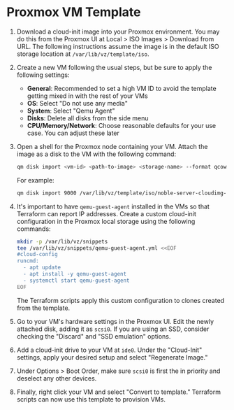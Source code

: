 # Proxmox VM Template

1. Download a cloud-init image into your Proxmox environment. You may do this
   from the Proxmox UI at Local > ISO Images > Download from URL. The following
   instructions assume the image is in the default ISO storage location at
   `/var/lib/vz/template/iso`.

2. Create a new VM following the usual steps, but be sure to apply the
   following settings:

   - **General**: Recommended to set a high VM ID to avoid the template getting
     mixed in with the rest of your VMs
   - **OS**: Select "Do not use any media"
   - **System**: Select "Qemu Agent"
   - **Disks**: Delete all disks from the side menu
   - **CPU/Memory/Network**: Choose reasonable defaults for your use case. You
     can adjust these later

3. Open a shell for the Proxmox node containing your VM. Attach the image as a
   disk to the VM with the following command:

   ```sh
   qm disk import <vm-id> <path-to-image> <storage-name> --format qcow2
   ```

   For example:

   ```sh
   qm disk import 9000 /var/lib/vz/template/iso/noble-server-cloudimg-amd64.img local-lvm --format qcow2
   ```

4. It's important to have `qemu-guest-agent` installed in the VMs so that
   Terraform can report IP addresses. Create a custom cloud-init configuration
   in the Proxmox local storage using the following commands:

   ```sh
   mkdir -p /var/lib/vz/snippets
   tee /var/lib/vz/snippets/qemu-guest-agent.yml <<EOF
   #cloud-config
   runcmd:
     - apt update
     - apt install -y qemu-guest-agent
     - systemctl start qemu-guest-agent
   EOF
   ```

   The Terraform scripts apply this custom configuration to clones created from
   the template.

5. Go to your VM's hardware settings in the Proxmox UI. Edit the newly attached
   disk, adding it as `scsi0`. If you are using an SSD, consider checking the
   "Discard" and "SSD emulation" options.

6. Add a cloud-init drive to your VM at `ide0`. Under the "Cloud-Init" settings,
   apply your desired setup and select "Regenerate Image."

7. Under Options > Boot Order, make sure `scsi0` is first the in priority and
   deselect any other devices.

8. Finally, right click your VM and select "Convert to template." Terraform
   scripts can now use this template to provision VMs.
